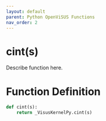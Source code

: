 ```yaml
---
layout: default
parent: Python OpenViSUS Functions
nav_order: 2
---
```


# cint(s)

Describe function here.

# Function Definition

```python
def cint(s):
    return _VisusKernelPy.cint(s)

```